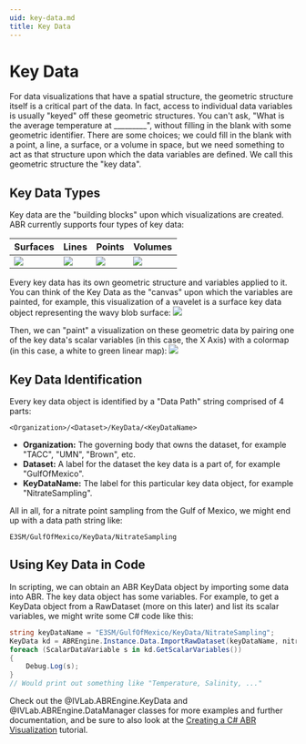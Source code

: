 ```yaml
---
uid: key-data.md
title: Key Data
---
```


# Key Data

For data visualizations that have a spatial structure, the geometric structure itself is a critical part of the data.  In fact, access to individual data variables is usually "keyed" off these geometric structures.  You can't ask, "What is the average temperature at _________", without filling in the blank with some geometric identifier.  There are some choices; we could fill in the blank with a point, a line, a surface, or a volume in space, but we need something to act as that structure upon which the data variables are defined.  We call this geometric structure the "key data".

## Key Data Types

Key data are the "building blocks" upon which visualizations are created. ABR currently supports four types of key data:

| Surfaces | Lines | Points | Volumes |
| --- | --- | --- | --- |
| ![](../resources/surfaceData.png) | ![](../resources/lineData.png) | ![](../resources/pointData.png) | ![](../resources/volumeData.png) |


Every key data has its own geometric structure and variables applied to it. You can think of the Key Data as the "canvas" upon which the variables are painted, for example, this visualization of a wavelet is a surface key data object representing the wavy blob surface:
![](../resources/cs-vis-teaser-nocolor.png)

Then, we can "paint" a visualization on these geometric data by pairing one of the key data's scalar variables (in this case, the X Axis) with a colormap (in this case, a white to green linear map):
![](../resources/cs-vis-teaser.png)

## Key Data Identification

Every key data object is identified by a "Data Path" string comprised of 4 parts:

```
<Organization>/<Dataset>/KeyData/<KeyDataName>
```

- **Organization:** The governing body that owns the dataset, for example "TACC", "UMN", "Brown", etc.
- **Dataset:** A label for the dataset the key data is a part of, for example "GulfOfMexico".
- **KeyDataName:** The label for this particular key data object, for example "NitrateSampling".

All in all, for a nitrate point sampling from the Gulf of Mexico, we might end up with a data path string like:

```
E3SM/GulfOfMexico/KeyData/NitrateSampling
```

## Using Key Data in Code

In scripting, we can obtain an ABR KeyData object by importing some data into ABR. The key
data object has some variables. For example, to get a KeyData object from a
RawDataset (more on this later) and list its scalar variables, we might write
some C# code like this:

```cs
string keyDataName = "E3SM/GulfOfMexico/KeyData/NitrateSampling";
KeyData kd = ABREngine.Instance.Data.ImportRawDataset(keyDataName, nitrateRawData);
foreach (ScalarDataVariable s in kd.GetScalarVariables())
{
    Debug.Log(s);
}
// Would print out something like "Temperature, Salinity, ..."
```

Check out the @IVLab.ABREngine.KeyData and @IVLab.ABREngine.DataManager classes for more examples and further documentation, and be sure to also look at the [Creating a C# ABR Visualization](../tutorials/abr-cs.md) tutorial.